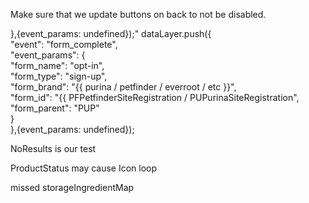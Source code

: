 Make sure that we update buttons on back to not be disabled.

},{event_params: undefined});"
dataLayer.push({  
"event": "form_complete",  
"event_params": {  
"form_name": "opt-in",  
"form_type": "sign-up",  
"form_brand": "{{ purina / petfinder / everroot / etc }}",  
"form_id": "{{ PFPetfinderSiteRegistration / PUPurinaSiteRegistration",  
"form_parent": "PUP"  
}  
},{event_params: undefined});

NoResults is our test

ProductStatus may cause Icon loop

missed storageIngredientMap